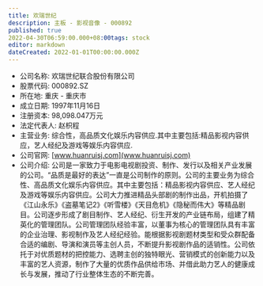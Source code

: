 ```yaml
---
title: 欢瑞世纪
description: 主板 - 影视音像 - 000892
published: true
2022-04-30T06:59:00.000+08:00tags: stock
editor: markdown
dateCreated: 2022-01-01T00:00:00.000Z
---
```


- 公司名称: 欢瑞世纪联合股份有限公司
- 股票代码: 000892.SZ
- 所在地: 重庆 - 重庆市
- 成立日期: 1997年11月16日
- 注册资本: 98,098.047万元
- 法定代表人: 赵枳程
- 主营业务: 综合性，高品质文化娱乐内容供应.其中主要包括:精品影视内容供应，艺人经纪及游戏等娱乐内容供应.
- 公司官网: [www.huanruisj.com](www.huanruisj.com)
- 公司介绍: 公司是一家致力于电影电视剧投资、制作、发行以及相关产业发展的公司。“品质是最好的表达”一直是公司制作的原则。公司的主要业务为综合性、高品质文化娱乐内容供应。其中主要包括：精品影视内容供应、艺人经纪及游戏等娱乐内容供应。公司大力推进精品头部剧的制作出品，开机拍摄了《江山永乐》《盗墓笔记2》《听雪楼》《天目危机》《隐秘而伟大》等精品剧目。公司逐步形成了剧目制作、艺人经纪、衍生开发的产业链布局，组建了精英化的管理团队。公司管理团队经验丰富，以董事为核心的管理团队具有丰富的企业治理、影视制作及艺人经纪经验。能根据影视剧题材类型和受众群配备合适的编剧、导演和演员等主创人员，不断提升影视剧作品的适销性。公司依托于对优质题材的把控能力、选聘主创的独特眼光、营销模式的创新能力以及丰富的艺人资源，制作了大量的优质作品供给市场、并借此助力艺人的健康成长与发展，推动了行业整体生态的不断完善。



